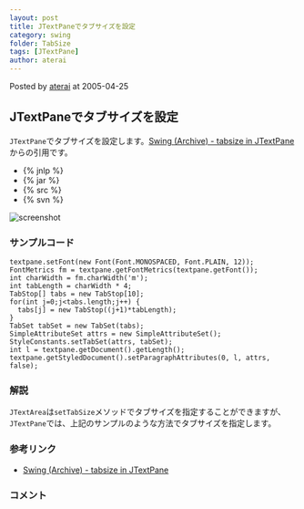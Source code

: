```yaml
---
layout: post
title: JTextPaneでタブサイズを設定
category: swing
folder: TabSize
tags: [JTextPane]
author: aterai
---
```


Posted by [aterai](http://terai.xrea.jp/aterai.html) at 2005-04-25

## JTextPaneでタブサイズを設定
`JTextPane`でタブサイズを設定します。[Swing (Archive) - tabsize in JTextPane](https://forums.oracle.com/thread/1507037)からの引用です。

- {% jnlp %}
- {% jar %}
- {% src %}
- {% svn %}

<!-- dummy comment line for breaking list -->

![screenshot](https://lh5.googleusercontent.com/_9Z4BYR88imo/TQTUxfmvVtI/AAAAAAAAAmk/hIXOEpGYKYw/s800/TabSize.png)

### サンプルコード
<pre class="prettyprint"><code>textpane.setFont(new Font(Font.MONOSPACED, Font.PLAIN, 12));
FontMetrics fm = textpane.getFontMetrics(textpane.getFont());
int charWidth = fm.charWidth('m');
int tabLength = charWidth * 4;
TabStop[] tabs = new TabStop[10];
for(int j=0;j&lt;tabs.length;j++) {
  tabs[j] = new TabStop((j+1)*tabLength);
}
TabSet tabSet = new TabSet(tabs);
SimpleAttributeSet attrs = new SimpleAttributeSet();
StyleConstants.setTabSet(attrs, tabSet);
int l = textpane.getDocument().getLength();
textpane.getStyledDocument().setParagraphAttributes(0, l, attrs, false);
</code></pre>

### 解説
`JTextArea`は`setTabSize`メソッドでタブサイズを指定することができますが、`JTextPane`では、上記のサンプルのような方法でタブサイズを指定します。

### 参考リンク
- [Swing (Archive) - tabsize in JTextPane](https://forums.oracle.com/thread/1507037)

<!-- dummy comment line for breaking list -->

### コメント
